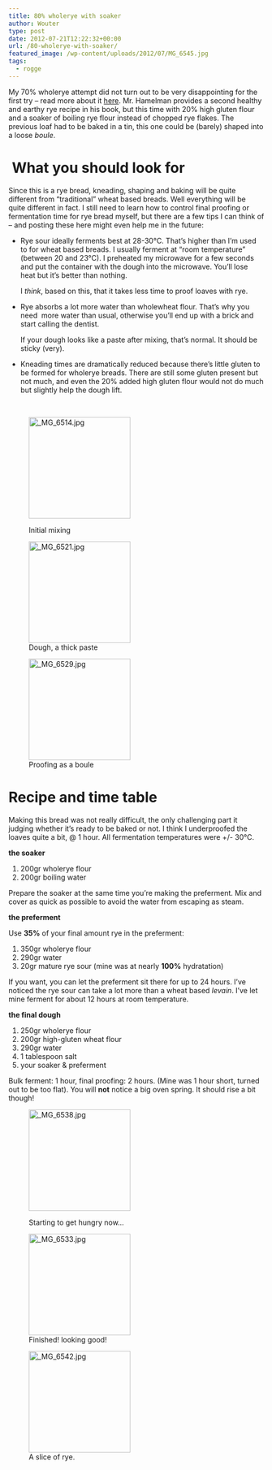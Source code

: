 ```yaml
---
title: 80% wholerye with soaker
author: Wouter
type: post
date: 2012-07-21T12:22:32+00:00
url: /80-wholerye-with-soaker/
featured_image: /wp-content/uploads/2012/07/MG_6545.jpg
tags:
  - rogge
---
```


My 70% wholerye attempt did not turn out to be very disappointing for the first try &#8211; read more about it [here][2]. Mr. Hamelman provides a second healthy and earthy rye recipe in his book, but this time with 20% high gluten flour and a soaker of boiling rye flour instead of chopped rye flakes. The previous loaf had to be baked in a tin, this one could be (barely) shaped into a loose _boule_.

#  What you should look for

Since this is a rye bread, kneading, shaping and baking will be quite different from &#8220;traditional&#8221; wheat based breads. Well everything will be quite different in fact. I still need to learn how to control final proofing or fermentation time for rye bread myself, but there are a few tips I can think of &#8211; and posting these here might even help me in the future:

  * Rye sour ideally ferments best at 28-30°C. That&#8217;s higher than I&#8217;m used to for wheat based breads. I usually ferment at &#8220;room temperature&#8221; (between 20 and 23°C). I preheated my microwave for a few seconds and put the container with the dough into the microwave. You&#8217;ll lose heat but it&#8217;s better than nothing.
  
    I _think_, based on this, that it takes less time to proof loaves with rye.
  * Rye absorbs a lot more water than wholewheat flour. That&#8217;s why you need  more water than usual, otherwise you&#8217;ll end up with a brick and start calling the dentist.
  
    If your dough looks like a paste after mixing, that&#8217;s normal. It should be sticky (very).
  * Kneading times are dramatically reduced because there&#8217;s little gluten to be formed for wholerye breads. There are still some gluten present but not much, and even the 20% added high gluten flour would not do much but slightly help the dough lift.

&nbsp;<figure style="width: 200px" class="wp-caption alignleft">

[<img class=" " title="_MG_6514.jpg" src="https://lh6.ggpht.com/-GafdiO6VvQI/UAqZMIw7JrI/AAAAAAAAGYQ/7uB0YC8kO8A/s200-c/_MG_6514.jpg" alt="_MG_6514.jpg" width="200" height="200" />][3]<figcaption class="wp-caption-text">Initial mixing</figcaption></figure> <figure style="width: 200px" class="wp-caption alignleft">[<img class=" " title="_MG_6521.jpg" src="https://lh5.ggpht.com/-XAsxV2yEFrU/UAqZOqQwC1I/AAAAAAAAGYk/mDg6X66kb1Y/s200-c/_MG_6521.jpg" alt="_MG_6521.jpg" width="200" height="200" />][4]<figcaption class="wp-caption-text">Dough, a thick paste</figcaption></figure> <figure style="width: 200px" class="wp-caption alignleft">[<img class=" " title="_MG_6529.jpg" src="https://lh3.ggpht.com/-PsnbGZWldZ0/UAqZNmXWqjI/AAAAAAAAGYc/ANlYEZRWNw0/s200-c/_MG_6529.jpg" alt="_MG_6529.jpg" width="200" height="200" />][5]<figcaption class="wp-caption-text">Proofing as a boule</figcaption></figure> 

<h1 style="clear: both;">
  Recipe and time table
</h1>

Making this bread was not really difficult, the only challenging part it judging whether it&#8217;s ready to be baked or not. I think I underproofed the loaves quite a bit, @ 1 hour. All fermentation temperatures were +/- 30°C.

**the soaker**

  1. 200gr wholerye flour
  2. 200gr boiling water

Prepare the soaker at the same time you&#8217;re making the preferment. Mix and cover as quick as possible to avoid the water from escaping as steam.

**the preferment**

Use **35%** of your final amount rye in the preferment:

  1. 350gr wholerye flour
  2. 290gr water
  3. 20gr mature rye sour (mine was at nearly **100%** hydratation)

If you want, you can let the preferment sit there for up to 24 hours. I&#8217;ve noticed the rye sour can take a lot more than a wheat based _levain_. I&#8217;ve let mine ferment for about 12 hours at room temperature.

**the final dough**

  1. 250gr wholerye flour
  2. 200gr high-gluten wheat flour
  3. 290gr water
  4. 1 tablespoon salt
  5. your soaker & preferment

Bulk ferment: 1 hour, final proofing: 2 hours. (Mine was 1 hour short, turned out to be too flat). You will **not** notice a big oven spring. It should rise a bit though!<figure style="width: 200px" class="wp-caption alignleft">

[<img class=" " title="_MG_6538.jpg" src="https://lh6.ggpht.com/-kKd_6YbUrJc/UAqi8TSGl6I/AAAAAAAAGZI/QHvT9_2l49E/s200-c/_MG_6538.jpg" alt="_MG_6538.jpg" width="200" height="200" />][6]<figcaption class="wp-caption-text">Starting to get hungry now&#8230;</figcaption></figure> <figure style="width: 200px" class="wp-caption alignleft"><img class=" " title="_MG_6533.jpg" src="https://lh5.ggpht.com/-Cyep-jKHy98/UAqZMw0HIkI/AAAAAAAAGYU/f5BowUeolrw/s200-c/_MG_6533.jpg" alt="_MG_6533.jpg" width="200" height="200" /><figcaption class="wp-caption-text">Finished! looking good!</figcaption></figure> <figure style="width: 200px" class="wp-caption alignleft">[<img class="alignleft" title="_MG_6542.jpg" src="https://lh6.ggpht.com/-OmI5cDqT1hg/UAqZRjkBfhI/AAAAAAAAGY8/8C623zLEFUM/s200-c/_MG_6542.jpg" alt="_MG_6542.jpg" width="200" height="200" />][7]<figcaption class="wp-caption-text">A slice of rye.</figcaption></figure>

 [1]: https://redzuurdesem.be/wp-content/uploads/2012/07/MG_6545.jpg
 [2]: https://redzuurdesem.be/70-rye-with-soaker/ "70% wholerye bread with soaker"
 [3]: http://lh6.ggpht.com/-GafdiO6VvQI/UAqZMIw7JrI/AAAAAAAAGYQ/7uB0YC8kO8A/s1024/_MG_6514.jpg "_MG_6514.jpg"
 [4]: http://lh5.ggpht.com/-XAsxV2yEFrU/UAqZOqQwC1I/AAAAAAAAGYk/mDg6X66kb1Y/s1024/_MG_6521.jpg "_MG_6521.jpg"
 [5]: http://lh3.ggpht.com/-PsnbGZWldZ0/UAqZNmXWqjI/AAAAAAAAGYc/ANlYEZRWNw0/s1024/_MG_6529.jpg "_MG_6529.jpg"
 [6]: http://lh6.ggpht.com/-kKd_6YbUrJc/UAqi8TSGl6I/AAAAAAAAGZI/QHvT9_2l49E/s1024/_MG_6538.jpg "_MG_6538.jpg"
 [7]: http://lh6.ggpht.com/-OmI5cDqT1hg/UAqZRjkBfhI/AAAAAAAAGY8/8C623zLEFUM/s1024/_MG_6542.jpg "_MG_6542.jpg"